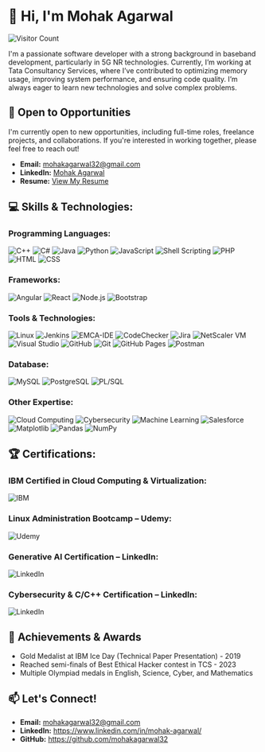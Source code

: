 # 👋 Hi, I'm Mohak Agarwal

![Visitor Count](https://komarev.com/ghpvc/?username=mohakagarwal32)

I'm a passionate software developer with a strong background in baseband development, particularly in 5G NR technologies. Currently, I’m working at Tata Consultancy Services, where I’ve contributed to optimizing memory usage, improving system performance, and ensuring code quality. I’m always eager to learn new technologies and solve complex problems.


## 💼 Open to Opportunities

I'm currently open to new opportunities, including full-time roles, freelance projects, and collaborations. If you're interested in working together, please feel free to reach out!

- **Email:** [mohakagarwal32@gmail.com](mailto:mohakagarwal32@gmail.com)
- **LinkedIn:** [Mohak Agarwal](https://www.linkedin.com/in/mohak-agarwal/)
- **Resume:** [View My Resume](https://drive.google.com/file/d/1cdXKzP87pKiNqtOR4XlCFiHEraM460_a/view?usp=sharing)


## 💻 Skills & Technologies:

### Programming Languages:
![C++](https://img.shields.io/badge/C%2B%2B-00599C?style=flat-square&logo=c%2B%2B&logoColor=white)
![C#](https://img.shields.io/badge/C%23-239120?style=flat-square&logo=c-sharp&logoColor=white)
![Java](https://img.shields.io/badge/Java-ED8B00?style=flat-square&logo=java&logoColor=white)
![Python](https://img.shields.io/badge/Python-3670A0?style=flat-square&logo=python&logoColor=ffdd54)
![JavaScript](https://img.shields.io/badge/JavaScript-F7DF1E?style=flat-square&logo=javascript&logoColor=black)
![Shell Scripting](https://img.shields.io/badge/Shell_Scripting-%23121011.svg?style=flat-square&logo=gnu-bash&logoColor=white)
![PHP](https://img.shields.io/badge/PHP-777BB4?style=flat-square&logo=php&logoColor=white)
![HTML](https://img.shields.io/badge/HTML5-E34F26?style=flat-square&logo=html5&logoColor=white)
![CSS](https://img.shields.io/badge/CSS3-%231572B6.svg?style=flat-square&logo=css3&logoColor=white)

### Frameworks:
![Angular](https://img.shields.io/badge/Angular-DD0031?style=flat-square&logo=angular&logoColor=white)
![React](https://img.shields.io/badge/React-20232A?style=flat-square&logo=react&logoColor=61DAFB)
![Node.js](https://img.shields.io/badge/Node.js-6DA55F?style=flat-square&logo=node.js&logoColor=white)
![Bootstrap](https://img.shields.io/badge/Bootstrap-563D7C?style=flat-square&logo=bootstrap&logoColor=white)

### Tools & Technologies:
![Linux](https://img.shields.io/badge/Linux-FCC624?style=flat-square&logo=linux&logoColor=black)
![Jenkins](https://img.shields.io/badge/Jenkins-D24939?style=flat-square&logo=Jenkins&logoColor=white)
![EMCA-IDE](https://img.shields.io/badge/EMCA--IDE-FF6C37?style=flat-square&logo=mozilla&logoColor=white)
![CodeChecker](https://img.shields.io/badge/CodeChecker-007ACC?style=flat-square&logo=visual-studio-code&logoColor=white)
![Jira](https://img.shields.io/badge/Jira-%230A0FFF.svg?style=flat-square&logo=jira&logoColor=white)
![NetScaler VM](https://img.shields.io/badge/NetScaler-004AAD?style=flat-square&logo=citrix&logoColor=white)
![Visual Studio](https://img.shields.io/badge/Visual_Studio-5C2D91?style=flat-square&logo=visual%20studio&logoColor=white)
![GitHub](https://img.shields.io/badge/GitHub-181717?style=flat-square&logo=github&logoColor=white)
![Git](https://img.shields.io/badge/Git-F05032?style=flat-square&logo=git&logoColor=white)
![GitHub Pages](https://img.shields.io/badge/GitHub_Pages-327FC7?style=flat-square&logo=github&logoColor=white)
![Postman](https://img.shields.io/badge/Postman-FF6C37?style=flat-square&logo=postman&logoColor=white)

### Database:
![MySQL](https://img.shields.io/badge/MySQL-005C84?style=flat-square&logo=mysql&logoColor=white)
![PostgreSQL](https://img.shields.io/badge/PostgreSQL-316192?style=flat-square&logo=postgresql&logoColor=white)
![PL/SQL](https://img.shields.io/badge/PLSQL-CC2927?style=flat-square&logo=oracle&logoColor=white)

### Other Expertise:
![Cloud Computing](https://img.shields.io/badge/Cloud_Computing-FF6F00?style=flat-square&logo=icloud&logoColor=white)
![Cybersecurity](https://img.shields.io/badge/Cybersecurity-2D3436?style=flat-square&logo=hackaday&logoColor=white)
![Machine Learning](https://img.shields.io/badge/Machine_Learning-FF6F00?style=flat-square&logo=tensorflow&logoColor=white)
![Salesforce](https://img.shields.io/badge/Salesforce-00A1E0?style=flat-square&logo=salesforce&logoColor=white)
![Matplotlib](https://img.shields.io/badge/Matplotlib-%23ffffff.svg?style=flat-square&logo=Matplotlib&logoColor=black)
![Pandas](https://img.shields.io/badge/Pandas-2C2D72?style=flat-square&logo=pandas&logoColor=white)
![NumPy](https://img.shields.io/badge/NumPy-013243?style=flat-square&logo=numpy&logoColor=white)


## 🏆 Certifications:

### IBM Certified in Cloud Computing & Virtualization:
![IBM](https://img.shields.io/badge/IBM-052FAD?style=flat-square&logo=ibm&logoColor=white)

### Linux Administration Bootcamp – Udemy:
![Udemy](https://img.shields.io/badge/Udemy-A435F0?style=flat-square&logo=udemy&logoColor=white)
  
### Generative AI Certification – LinkedIn:
![LinkedIn](https://img.shields.io/badge/LinkedIn-0A66C2?style=flat-square&logo=linkedin&logoColor=white)

### Cybersecurity & C/C++ Certification – LinkedIn:
![LinkedIn](https://img.shields.io/badge/LinkedIn-0A66C2?style=flat-square&logo=linkedin&logoColor=white)


## 🏅 Achievements & Awards
- Gold Medalist at IBM Ice Day (Technical Paper Presentation) - 2019
- Reached semi-finals of Best Ethical Hacker contest in TCS - 2023
- Multiple Olympiad medals in English, Science, Cyber, and Mathematics


## 📫 Let's Connect!
- **Email:** mohakagarwal32@gmail.com
- **LinkedIn:** https://www.linkedin.com/in/mohak-agarwal/
- **GitHub:** https://github.com/mohakagarwal32
